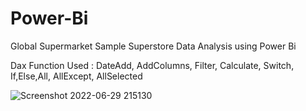 # Power-Bi
Global Supermarket
Sample Superstore Data Analysis using Power Bi

Dax Function Used : DateAdd, AddColumns, Filter, Calculate, Switch, If,Else,All, AllExcept, AllSelected

![Screenshot 2022-06-29 215130](https://user-images.githubusercontent.com/69848221/176998685-d1bbaace-8ad3-42da-a6b0-cafcbb426556.png)


